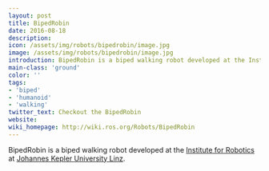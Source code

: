 ```yaml
---
layout: post
title: BipedRobin
date: 2016-08-18
description:
icon: /assets/img/robots/bipedrobin/image.jpg
image: /assets/img/robots/bipedrobin/image.jpg
introduction: BipedRobin is a biped walking robot developed at the Institute for Robotics at Johannes Kepler University Linz.
main-class: 'ground'
color: ''
tags:
- 'biped'
- 'humanoid'
- 'walking'
twitter_text: Checkout the BipedRobin
website: 
wiki_homepage: http://wiki.ros.org/Robots/BipedRobin
---
```


BipedRobin is a biped walking robot developed at the [Institute for Robotics](http://www.robotik.jku.at) at [Johannes Kepler University Linz](http://www.jku.at).
